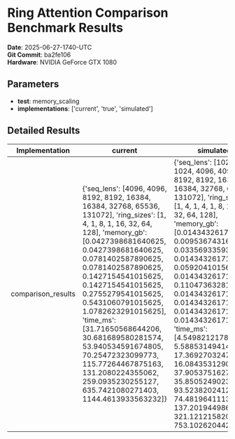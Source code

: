 # Ring Attention Comparison Benchmark Results

**Date**: 2025-06-27-1740-UTC  
**Git Commit**: ba2fe106  
**Hardware**: NVIDIA GeForce GTX 1080  

## Parameters

- **test**: memory_scaling
- **implementations**: ['current', 'true', 'simulated']

## Detailed Results

| Implementation | current | simulated | true |
| --- | --- | --- | --- |
| comparison_results | {'seq_lens': [4096, 4096, 8192, 8192, 16384, 16384, 32768, 65536, 131072], 'ring_sizes': [1, 4, 1, 8, 1, 16, 32, 64, 128], 'memory_gb': [0.0427398681640625, 0.0427398681640625, 0.0781402587890625, 0.0781402587890625, 0.1427154541015625, 0.1427154541015625, 0.2755279541015625, 0.5431060791015625, 1.0782623291015625], 'time_ms': [31.71650568644206, 30.681689580281574, 53.940534591674805, 70.25472323099773, 115.77264467875163, 131.2080224355062, 259.0935230255127, 635.7421080271403, 1144.4613933563232]} | {'seq_lens': [1024, 1024, 4096, 4096, 8192, 8192, 16384, 16384, 32768, 65536, 131072], 'ring_sizes': [1, 4, 1, 4, 1, 8, 1, 16, 32, 64, 128], 'memory_gb': [0.01434326171875, 0.0095367431640625, 0.0335693359375, 0.01434326171875, 0.0592041015625, 0.01434326171875, 0.1104736328125, 0.01434326171875, 0.01434326171875, 0.01434326171875, 0.01434326171875], 'time_ms': [4.549821217854817, 5.588531494140625, 17.36927032470703, 16.08435312906901, 37.905375162760414, 35.85052490234375, 93.52382024129231, 74.48196411132812, 137.20194498697916, 321.1212158203125, 753.1026204427084]} | {'seq_lens': [1024, 1024, 4096, 4096, 8192, 16384], 'ring_sizes': [1, 4, 1, 4, 1, 1], 'memory_gb': [0.006103515625, 0.0150146484375, 0.0335693359375, 0.0374755859375, 0.0592041015625, 0.1104736328125], 'time_ms': [4.399458567301433, 4.650672276814778, 15.915473302205404, 16.97087287902832, 34.77088610331217, 72.64367739359538]} |